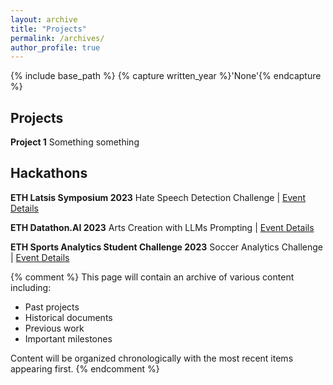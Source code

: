 ```yaml
---
layout: archive
title: "Projects"
permalink: /archives/
author_profile: true
---
```


{% include base_path %}
{% capture written_year %}'None'{% endcapture %}

## Projects

**Project 1**
  Something something

## Hackathons

**ETH Latsis Symposium 2023**
  Hate Speech Detection Challenge | [Event Details](https://latsis2023.ethz.ch/program.html)

**ETH Datathon.AI 2023**
  Arts Creation with LLMs Prompting | [Event Details](https://www.datathon.ai)

**ETH Sports Analytics Student Challenge 2023**
  Soccer Analytics Challenge | [Event Details](https://sn.ethz.ch/hs23/sasc.html)

{% comment %}
This page will contain an archive of various content including:
- Past projects
- Historical documents
- Previous work
- Important milestones

Content will be organized chronologically with the most recent items appearing first.
{% endcomment %} 